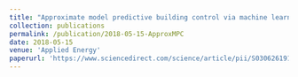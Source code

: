 ```yaml
---
title: "Approximate model predictive building control via machine learning"
collection: publications
permalink: /publication/2018-05-15-ApproxMPC
date: 2018-05-15
venue: 'Applied Energy'
paperurl: 'https://www.sciencedirect.com/science/article/pii/S0306261918302903'
---
```


